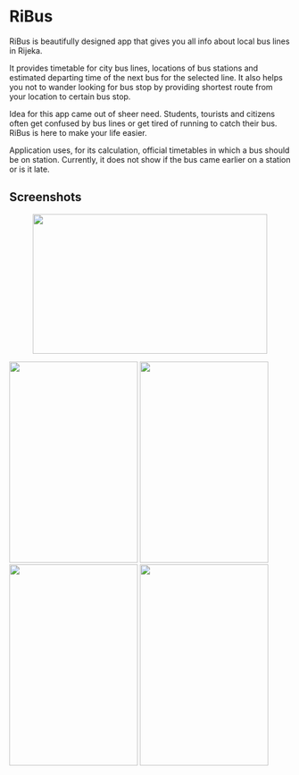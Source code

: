 # RiBus

RiBus is beautifully designed app that gives you all info about local bus lines in Rijeka.
 
It provides timetable for city bus lines, locations of bus stations and estimated departing time of the next bus for the selected line. It also helps you not to wander looking for bus stop by providing shortest route from your location to certain bus stop.
 
Idea for this app came out of sheer need. Students, tourists and citizens often get confused by bus lines or get tired of running to catch their bus. RiBus is here to make your life easier.

Application uses, for its calculation, official timetables in which a bus should be on station. Currently, it does not show if the bus came earlier on a station or is it late.

## Screenshots

<p align="center"><img src="https://github.com/marioloncar/RiBus-Android/blob/master/screenshots/home.png" width="420" height="250"></p>
<img src="https://github.com/marioloncar/RiBus-Android/blob/master/screenshots/maps.png" width="230" height="360">
<img src="https://github.com/marioloncar/RiBus-Android/blob/master/screenshots/stations.png" width="230" height="360">
<img src="https://github.com/marioloncar/RiBus-Android/blob/master/screenshots/time_calculation.png" width="230" height="360">
<img src="https://github.com/marioloncar/RiBus-Android/blob/master/screenshots/timetable.png" width="230" height="360">
